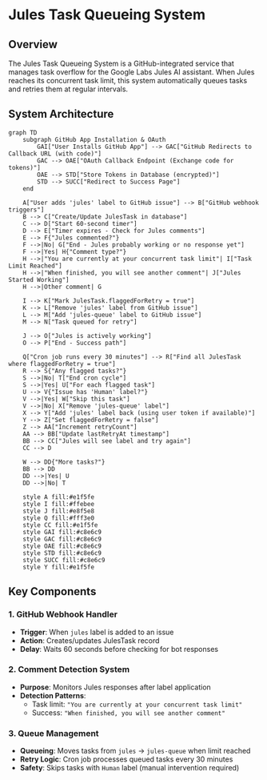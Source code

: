 # Jules Task Queueing System

## Overview

The Jules Task Queueing System is a GitHub-integrated service that manages task overflow for the Google Labs Jules AI assistant. When Jules reaches its concurrent task limit, this system automatically queues tasks and retries them at regular intervals.

## System Architecture

```mermaid
graph TD
    subgraph GitHub App Installation & OAuth
        GAI["User Installs GitHub App"] --> GAC["GitHub Redirects to Callback URL (with code)"]
        GAC --> OAE["OAuth Callback Endpoint (Exchange code for tokens)"]
        OAE --> STD["Store Tokens in Database (encrypted)"]
        STD --> SUCC["Redirect to Success Page"]
    end

    A["User adds 'jules' label to GitHub issue"] --> B["GitHub webhook triggers"]
    B --> C["Create/Update JulesTask in database"]
    C --> D["Start 60-second timer"]
    D --> E["Timer expires - Check for Jules comments"]
    E --> F{"Jules commented?"}
    F -->|No| G["End - Jules probably working or no response yet"]
    F -->|Yes| H{"Comment type?"}
    H -->|"You are currently at your concurrent task limit"| I["Task Limit Reached"]
    H -->|"When finished, you will see another comment"| J["Jules Started Working"]
    H -->|Other comment| G

    I --> K["Mark JulesTask.flaggedForRetry = true"]
    K --> L["Remove 'jules' label from GitHub issue"]
    L --> M["Add 'jules-queue' label to GitHub issue"]
    M --> N["Task queued for retry"]

    J --> O["Jules is actively working"]
    O --> P["End - Success path"]

    Q["Cron job runs every 30 minutes"] --> R["Find all JulesTask where flaggedForRetry = true"]
    R --> S{"Any flagged tasks?"}
    S -->|No| T["End cron cycle"]
    S -->|Yes| U["For each flagged task"]
    U --> V{"Issue has 'Human' label?"}
    V -->|Yes| W["Skip this task"]
    V -->|No| X["Remove 'jules-queue' label"]
    X --> Y["Add 'jules' label back (using user token if available)"]
    Y --> Z["Set flaggedForRetry = false"]
    Z --> AA["Increment retryCount"]
    AA --> BB["Update lastRetryAt timestamp"]
    BB --> CC["Jules will see label and try again"]
    CC --> D

    W --> DD{"More tasks?"}
    BB --> DD
    DD -->|Yes| U
    DD -->|No| T

    style A fill:#e1f5fe
    style I fill:#ffebee
    style J fill:#e8f5e8
    style Q fill:#fff3e0
    style CC fill:#e1f5fe
    style GAI fill:#c8e6c9
    style GAC fill:#c8e6c9
    style OAE fill:#c8e6c9
    style STD fill:#c8e6c9
    style SUCC fill:#c8e6c9
    style Y fill:#e1f5fe
```

## Key Components

### 1. GitHub Webhook Handler

- **Trigger**: When `jules` label is added to an issue
- **Action**: Creates/updates JulesTask record
- **Delay**: Waits 60 seconds before checking for bot responses

### 2. Comment Detection System

- **Purpose**: Monitors Jules responses after label application
- **Detection Patterns**:
  - Task limit: `"You are currently at your concurrent task limit"`
  - Success: `"When finished, you will see another comment"`

### 3. Queue Management

- **Queueing**: Moves tasks from `jules` → `jules-queue` when limit reached
- **Retry Logic**: Cron job processes queued tasks every 30 minutes
- **Safety**: Skips tasks with `Human` label (manual intervention required)
